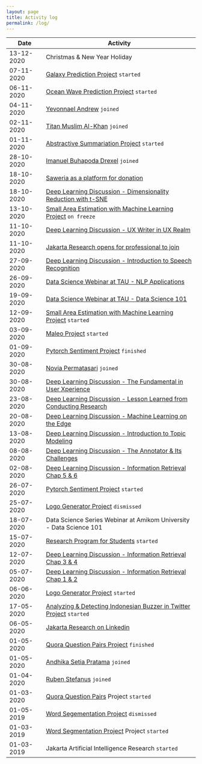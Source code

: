```yaml
---
layout: page
title: Activity log
permalink: /log/
---
```


| Date       | Activity                                                                                                                                                                           |
| ---------- | ---------------------------------------------------------------------------------------------------------------------------------------------------------------------------------- |
| 13-12-2020 | Christmas & New Year Holiday                                                                                                                                                       |
| 07-11-2020 | [Galaxy Prediction Project](https://github.com/jakartaresearch/galaxy-classification) `started`                                                                                    |
| 06-11-2020 | [Ocean Wave Prediction Project](https://github.com/jakartaresearch/ocean-wave-prediction) `started`                                                                                |
| 04-11-2020 | [Yevonnael Andrew](https://www.linkedin.com/in/yevonnael-andrew-3351b9a7/) `joined`                                                                                                |
| 02-11-2020 | [Titan Muslim Al-Khan](https://www.linkedin.com/in/alkhantitan/) `joined`                                                                                                          |
| 01-11-2020 | [Abstractive Summariation Project]() `started`                                                                                                                                     |
| 28-10-2020 | [Imanuel Buhapoda Drexel](https://www.linkedin.com/in/imanueld/) `joined`                                                                                                          |
| 18-10-2020 | [Saweria as a platform for donation](https://saweria.co/jakartaresearch)                                                                                                           |
| 18-10-2020 | [Deep Learning Discussion - Dimensionality Reduction with t-SNE]()                                                                                                                 |
| 13-10-2020 | [Small Area Estimation with Machine Learning Project](https://github.com/jakartaresearch/small-area-estimation-with-ml) `on freeze`                                                |
| 11-10-2020 | [Deep Learning Discussion - UX Writer in UX Realm](https://www.linkedin.com/posts/jakartaresearch_ux-writer-activity-6725405458137534464-EK8V)                                     |
| 11-10-2020 | [Jakarta Research opens for professional to join](s.id/JoinJakartaResearch)                                                                                                        |
| 27-09-2020 | [Deep Learning Discussion - Introduction to Speech Recognition](https://www.linkedin.com/posts/jakartaresearch_intro-to-speech-recognition-activity-6722404148148600832-mvTd)      |
| 26-09-2020 | [Data Science Webinar at TAU - NLP Applications](https://www.youtube.com/watch?v=CgeaHve0RHo)                                                                                      |
| 19-09-2020 | [Data Science Webinar at TAU - Data Science 101](https://www.youtube.com/watch?v=9_yA95LiMos)                                                                                      |
| 12-09-2020 | [Small Area Estimation with Machine Learning Project](https://github.com/jakartaresearch/small-area-estimation-with-ml) `started`                                                  |
| 03-09-2020 | [Maleo Project](https://github.com/jakartaresearch/maleo) `started`                                                                                                                |
| 01-09-2020 | [Pytorch Sentiment Project](https://github.com/jakartaresearch/pytorch-sentiment) `finished`                                                                                       |
| 30-08-2020 | [Novia Permatasari](https://www.linkedin.com/in/novia-permatasari-382209146/) `joined`                                                                                             |
| 30-08-2020 | [Deep Learning Discussion - The Fundamental in User Xperience](https://www.linkedin.com/posts/jakartaresearch_ux-and-its-fundamental-activity-6707234893665050624-0HH3)            |
| 23-08-2020 | [Deep Learning Discussion - Lesson Learned from Conducting Research](https://www.linkedin.com/posts/jakartaresearch_how-to-conduct-research-activity-6705357921926180864-lmUD)     |
| 20-08-2020 | [Deep Learning Discussion - Machine Learning on the Edge](https://www.linkedin.com/posts/jakartaresearch_edge-machine-learning-activity-6704320946603388928-FnTI)                  |
| 13-08-2020 | [Deep Learning Discussion - Introduction to Topic Modeling](https://www.linkedin.com/posts/jakartaresearch_introduction-to-topic-modeling-activity-6713671964613058560-Efnb)       |
| 08-08-2020 | [Deep Learning Discussion - The Annotator & Its Challenges](https://www.linkedin.com/posts/jakartaresearch_annotator-and-its-challenges-activity-6699926549484974080-wGXx)         |
| 02-08-2020 | [Deep Learning Discussion - Information Retrieval Chap 5 & 6](https://www.linkedin.com/posts/jakartaresearch_information-retrieval-chapter-5-6-activity-6698492885228249088-5TuV)  |
| 26-07-2020 | [Pytorch Sentiment Project](https://github.com/jakartaresearch/pytorch-sentiment) `started`                                                                                        |
| 25-07-2020 | [Logo Generator Project](https://github.com/jakartaresearch/logo-generator) `dismissed`                                                                                            |
| 18-07-2020 | Data Science Series Webinar at Amikom University - Data Science 101                                                                                                                |
| 15-07-2020 | [Research Program for Students](bit.ly/JakartaResearchProgram) `started`                                                                                                           |
| 12-07-2020 | [Deep Learning Discussion - Information Retrieval Chap 3 & 4](https://www.linkedin.com/posts/jakartaresearch_intro-to-information-retrieval-3-4-activity-6694455283739181056-07Tj) |
| 05-07-2020 | [Deep Learning Discussion - Information Retrieval Chap 1 & 2](https://www.linkedin.com/feed/update/urn:li:activity:6692973966585417728)                                            |
| 06-06-2020 | [Logo Generator Project](https://github.com/jakartaresearch/logo-generator) `started`                                                                                              |
| 17-05-2020 | [Analyzing & Detecting Indonesian Buzzer in Twitter Project](https://github.com/jakartaresearch/adi-buzzer) `started`                                                              |
| 06-05-2020 | [Jakarta Research on Linkedin](https://www.linkedin.com/company/jakartaresearch)                                                                                                   |
| 01-05-2020 | [Quora Question Pairs Project](https://github.com/jakartaresearch/quora-question-pairs) `finished`                                                                                 |
| 01-05-2020 | [Andhika Setia Pratama](https://www.linkedin.com/in/andhika-setia-pratama-75ba99179/) `joined`                                                                                     |
| 01-04-2020 | [Ruben Stefanus](https://www.linkedin.com/in/rubenstefanus/) `joined`                                                                                                              |
| 01-03-2020 | [Quora Question Pairs](https://github.com/jakartaresearch/quora-question-pairs) Project `started`                                                                                  |
| 01-05-2019 | [Word Segementation Project](https://github.com/jakartaresearch/word-segmentation) `dismissed`                                                                                     |
| 01-03-2019 | [Word Segmentation Project](https://github.com/jakartaresearch/word-segmentation) Project `started`                                                                                |
| 01-03-2019 | Jakarta Artificial Intelligence Research `started`                                                                                                                                 |
